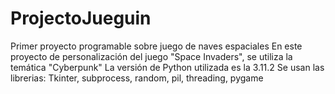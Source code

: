 # ProjectoJueguin
Primer proyecto programable sobre juego de naves espaciales
En este proyecto de personalización del juego "Space Invaders", se utiliza la temática "Cyberpunk"
La versión de Python utilizada es la 3.11.2
Se usan las librerias: Tkinter, subprocess, random, pil, threading, pygame
